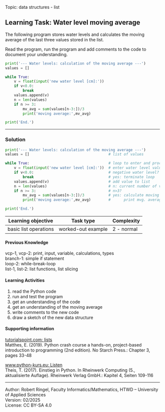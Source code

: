 Topic: data structures - list

## Learning Task: Water level moving average

The following program stores water levels and calculates the moving average of the last three values stored in the list.

Read the program, run the program and add comments to the code to document your understanding.

``` python
print('--- Water levels: calculation of the moving average ---')
values = []                                    

while True:                                    
	v = float(input('new water level [cm]:'))  
	if v<0.0:                                  
		break                                  
	values.append(v)                           
	n = len(values)                            
	if n >= 3:                                 
		mv_avg = sum(values[n-3:])/3           
		print('moving average:',mv_avg)        

print('End.')
```

---------------------------------------

### Solution

``` python
print('--- Water levels: calculation of the moving average ---')
values = []                                    # list of values

while True:                                    # loop to enter and process values
	v = float(input('new water level [cm]:'))  # enter water level value
	if v<0.0:                                  # negative water level?
		break                                  # yes: terminate loop
	values.append(v)                           # add value to list
	n = len(values)                            # n: current number of values
	if n >= 3:                                 # n>3?
		mv_avg = sum(values[n-3:])/3           # yes: calculate moving average
		print('moving average:',mv_avg)        #      print mvg. average

print('End.')
```

| **Learning objective**                         | **Task type**   | **Complexity** |
| ---------------------------------------------- | --------------- | -------------- |
| basic list operations                          | worked-out example | 2 - normal     |  

#### Previous Knowledge

vcp-1, vcp-2: print, input, variable, calculations, types  
branch-1: simple if statement  
loop-2: while-break-loop  
list-1, list-2: list functions, list slicing  
  
#### Learning Activities

1) read the Python code
2) run and test the program
3) get an understanding of the code
4) get an understanding of the moving average
5) write comments to the new code
6) draw a sketch of the new data structure

#### Supporting information

[tutorialspoint.com: lists](https://www.tutorialspoint.com/python/python_lists.htm)  
Matthes, E. (2019). Python crash course a hands-on, project-based introduction to programming (2nd edition). No Starch Press.: Chapter 3, pages 33-48  

[www.python-kurs.eu: Listen](https://www.python-kurs.eu/python3_listen.php)  
Theis, T. (2017). Einstieg in Python. In Rheinwerk Computing (5., aktualisierte Auflage). Rheinwerk Verlag GmbH.: Kapitel 4, Seiten 109-116

---------------------------------------

Author: Robert Ringel, Faculty Informatics/Mathematics, HTWD – University of Applied Sciences  
Version: 02/2025  
License: CC BY-SA 4.0